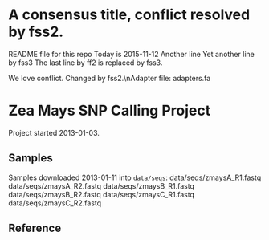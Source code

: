 # A consensus title, conflict resolved by fss2.

README file for this repo
Today is 2015-11-12
Another line
Yet another line by fss3
The last line by ff2 is replaced by fss3.

We love conflict. Changed by fss2.\nAdapter file: adapters.fa


# Zea Mays SNP Calling Project
Project started 2013-01-03.
## Samples
Samples downloaded 2013-01-11 into `data/seqs`:
data/seqs/zmaysA_R1.fastq
data/seqs/zmaysA_R2.fastq
data/seqs/zmaysB_R1.fastq
data/seqs/zmaysB_R2.fastq
data/seqs/zmaysC_R1.fastq
data/seqs/zmaysC_R2.fastq
## Reference 